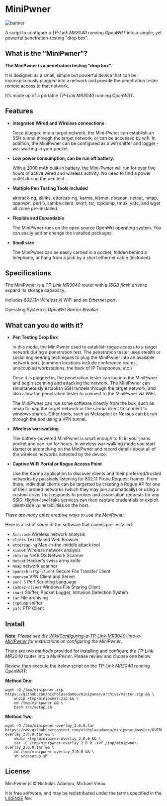 # MiniPwner

![banner](banner.png)

A script to configure a *TP-Link MR3040* running *OpenWRT* into a simple, yet powerful penetration-testing "drop box".

What is the "MiniPwner"?
-------

**The MiniPwner is a penetration testing "drop box".**

It is designed as a small, simple but powerful device that can be inconspicuously plugged into a network and provide the penetration tester remote access to that network. 

It's made up of a portable *TP-Link MR3040* running *OpenWRT*.

Features
-------

* **Integrated Wired and Wireless connections**

    Once plugged into a target network, the Mini-Pwner can establish an SSH tunnel through the target network, or can be accessed by wifi. In addition, the MiniPwner can be configured as a wifi sniffer and logger - war walking in your pocket.

* **Low power consumption, can be run off battery.**

    With a 2000 mAh built-in battery, the Mini-Pwner will run for over five hours of active wired and wireless activity. No need to find a power outlet during the pen test.

* **Multiple Pen Testing Tools included**

    aircrack-ng, elinks, ettercap-ng, karma, kismet, nbtscan, netcat, nmap, openvpn, perl 5, samba client, snort, tar, tcpdump, tmux, yafc, and wget all come pre-installed.

* **Flexible and Expandable**

    The MiniPwner runs on the open source OpenWrt operating system. You can easily add or change the installed packages.

* **Small size**

    The MiniPwner can be easily carried in a pocket, hidden behind a telephone, or hang from a jack by a short ethernet cable (included).

Specifications
-------

The MiniPwner is a *TP-Link MR3040* router with a *16GB flash drive* to expand its storage capability.
    
Includes *802.11n Wireless N* WiFi and an *Ethernet port*. 
    
Operating System is *OpenWrt Barrier Breaker*.

What can you do with it?
-------

* **Pen Testing Drop Box**

    In this mode, the MiniPwner used to establish rogue access to a target network during a penetration test. The penetration tester uses stealth or social engineering techniques to plug the MiniPwner into an available network port. (common locations include conference rooms, unoccupied workstations, the back of IP Telephones, etc.)

    Once it is plugged in, the penetration tester can log into the MiniPwner and begin scanning and attacking the network. The MiniPwner can simultaneously establish SSH tunnels through the target network, and also allow the penetration tester to connect to the MiniPwner via WiFi.

    The MiniPwner can run some software directly from the box, such as nmap to map the target network or the samba client to connect to windows shares. Other tools, such as Metasploit or Nessus can be run through the box using a VPN tunnel.

* **Wireless war-walking**
      
    The battery-powered MiniPwner is small enough to fit in your jeans pocket and can run for hours. In wireless war-walking mode you start kismet or aircrack-ng on the MiniPwner and record details about all of the wireless networks detected by the device.

* **Captive WiFi Portal or Rogue Access Point**

    Use the Karma application to discover clients and their preferred/trusted networks by passively listening for 802.11 Probe Request frames. From there, individual clients can be targetted by creating a Rogue AP for one of their probed networks (which they may join automatically) or using a custom driver that responds to probes and association requests for any SSID. Higher-level fake services can then capture credentials or exploit client-side vulnerabilities on the host.

*There are many other creative ways to use the MiniPwner.*

Here is a list of *some* of the software that comes pre-installed:

* `Aircrack` Wireless network analysis
* `elinks` Text Based Web Browser
* `ettercap-ng` Man-in-the-middle attack tool
* `kismet` Wireless network analysis
* `nbtscan` NetBIOS Network Scanner
* `Netcat` Hacker’s swiss army knife
* `Nmap` network scanner
* `openssh-sftp-client` Secure File Transfer Client
* `openvpn` VPN Client and Server
* `perl 5` Perl Scripting Language
* `samba2-client` Windows File Sharing Client
* `snort` Sniffer, Packet Logger, Intrusion Detection System
* `tar` File archiving
* `Tcpdump` sniffer
* `yafc` FTP Client

Install
-------

**Note**: *Please see the [Wiki/Configuring-a-TP-Link-MR3040-into-a-MiniPwner](https://github.com/nicholasadamou/minipwner/wiki/Configuring-a-TP-Link-MR3040-into-a-MiniPwner) for instructions on configuring the MiniPwner*.

There are *two methods* provided for installing and configure the *TP-Link MR3040* router into a *MiniPwner*. Please review and choose one below.

Review, then execute the below script on the *TP-Link MR3040* running *OpenWRT*:

**Method One**:
```
wget -O /tmp/minipwner.zip https://github.com/nicholasadamou/minipwner/archive/master.zip && \
    unzip /tmp/minipwner.zip && \
    cd /tmp/minipwner && \
    bash src/setup.sh
```

**Method Two**:
```
wget -O /tmp/minipwner-overlay_2.0.0.tar https://raw.githubusercontent.com/nicholasadamou/minipwner/master/OVERLAY/minipwner-overlay_2.0.0.tar && \
    mkdir /tmp/minipwner-overlay_2.0.0 && \
    tar -C /tmp/minipwner-overlay_2.0.0 -xvf /tmp/minipwner-overlay_2.0.0.tar && \
    cd /tmp/minipwner-overlay_2.0.0 && \
    sh src/setup.sh
```

License
-------

MiniPwner is © Nicholas Adamou, Michael Vieau.

It is free software, and may be redistributed under the terms specified in the [LICENSE] file.

[LICENSE]: LICENSE
